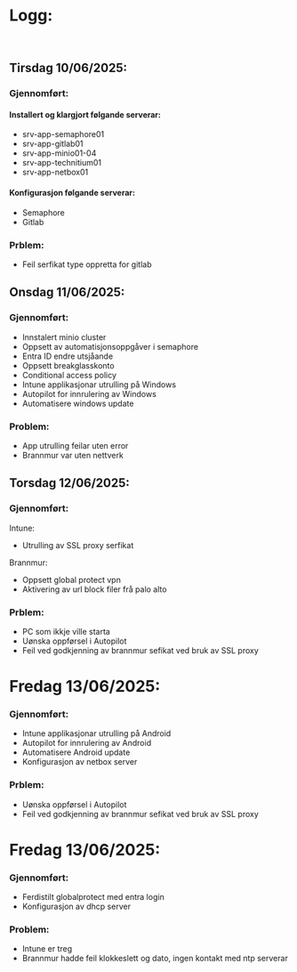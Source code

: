 # Logg:
&nbsp;
## Tirsdag 10/06/2025:

### Gjennomført:

#### Installert og klargjort følgande serverar:

* srv-app-semaphore01
* srv-app-gitlab01
* srv-app-minio01-04
* srv-app-technitium01
* srv-app-netbox01

#### Konfigurasjon følgande serverar:

* Semaphore
* Gitlab

### Prblem:

* Feil serfikat type oppretta for gitlab
&nbsp;
## Onsdag 11/06/2025:

### Gjennomført:

* Innstalert minio cluster
* Oppsett av automatisjonsoppgåver i semaphore
* Entra ID endre utsjåande
* Oppsett breakglasskonto
* Conditional access policy
* Intune applikasjonar utrulling på Windows
* Autopilot for innrulering av Windows
* Automatisere windows update

### Problem:

* App utrulling feilar uten error
* Brannmur var uten nettverk
&nbsp;
## Torsdag 12/06/2025:

### Gjennomført:

Intune:
* Utrulling av SSL proxy serfikat

Brannmur:
* Oppsett global protect vpn
* Aktivering av url block filer frå palo alto

### Prblem:

* PC som ikkje ville starta
* Uønska oppførsel i Autopilot
* Feil ved godkjenning av brannmur sefikat ved bruk av SSL proxy
&nbsp;
# Fredag 13/06/2025:

### Gjennomført:

* Intune applikasjonar utrulling på Android
* Autopilot for innrulering av Android
* Automatisere Android update
* Konfigurasjon av netbox server 

### Prblem:

* Uønska oppførsel i Autopilot
* Feil ved godkjenning av brannmur sefikat ved bruk av SSL proxy
&nbsp;
# Fredag 13/06/2025:

### Gjennomført:

* Ferdistilt globalprotect med entra login
* Konfigurasjon av dhcp server 

### Problem:

* Intune er treg
* Brannmur hadde feil klokkeslett og dato, ingen kontakt med ntp serverar
